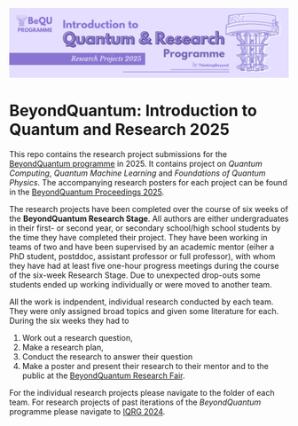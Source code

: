 ![BeyondQuantum Banner for Research Projects](BeyondQuantum_Banner_Research_Projects_2025.png)

# BeyondQuantum: Introduction to Quantum and Research 2025
This repo contains the research project submissions for the [BeyondQuantum programme](https://thinkingbeyond.education/beyondquantum/) in 2025. It contains project on *Quantum Computing*, *Quantum Machine Learning* and *Foundations of Quantum Physics*. The accompanying research posters for each project can be found in the [BeyondQuantum Proceedings 2025](https://thinkingbeyond.education/beyondquantum_proceedings_2025/).

The research projects have been completed over the course of six weeks of the **BeyondQuantum Research Stage**. All authors are either undergraduates in their first- or second year, or secondary school/high school students by the time they have completed their project. They have been working in teams of two and have been supervised by an academic mentor (eiher a PhD student, postddoc, assistant professor or full professor), with whom they have had at least five one-hour progress meetings during the course of the six-week Research Stage. Due to unexpected drop-outs some students ended up working individually or were moved to another team.

All the work is indpendent, individual research conducted by each team. They were only assigned broad topics and given some literature for each. During the six weeks they had to 
1. Work out a research question,
2. Make a research plan,
3. Conduct the research to answer their question
4. Make a poster and present their research to their mentor and to the public at the [BeyondQuantum Research Fair](https://thinkingbeyond.education/bequ-research-fair/).   

For the individual research projects please navigate to the folder of each team. For research projects of past iterations of the *BeyondQuantum* programme please navigate to [IQRG 2024](https://github.com/ThinkingBeyond/IQRG-2024).
